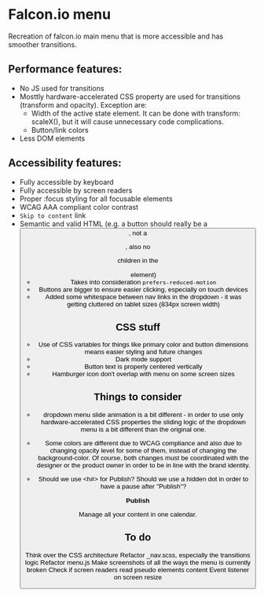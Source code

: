 # Falcon.io menu
Recreation of falcon.io main menu that is more accessible and has smoother transitions.

## Performance features:
 - No JS used for transitions
 - Mosttly hardware-accelerated CSS property are used for transitions (transform and opacity). Exception are:
    - Width of the active state element. It can be done with transform: scaleX(), but it will cause unnecessary code complications.
    - Button/link colors
 - Less DOM elements

## Accessibility features:
 - Fully accessible by keyboard
 - Fully accessible by screen readers
 - Proper :focus styling for all focusable elements
 - WCAG AAA compliant color contrast
 - `Skip to content` link
 - Semantic and valid HTML (e.g. a button should really be a <button>, not a <p>, also no <div> children in the <ul> element)
 - Takes into consideration `prefers-reduced-motion`
 - Buttons are bigger to ensure easier clicking, especially on touch devices
 - Added some whitespace between nav links in the dropdown - it was getting cluttered on tablet sizes (834px screen width)

## CSS stuff
 - Use of CSS variables for things like primary color and button dimensions means easier styling and future changes
 - Dark mode support
 - Button text is properly centered vertically
 - Hamburger icon don't overlap with menu on some screen sizes

## Things to consider
 - dropdown menu slide animation is a bit different - in order to use only hardware-accelerated CSS properties the sliding logic of the dropdown menu is a bit different than the original one.
 - Some colors are different due to WCAG compliance and also due to changing opacity level for some of them, instead of changing the background-color. Of course, both changes must be coordinated with the designer or the product owner in order to be in line with the brand identity.

 - Should we use <h#> for Publish? Should we use a hidden dot in order to have a pause after "Publish"?
<div class="nav-card__content">
  <strong class="nav-card__title">Publish</strong>
  <p class="nav-card__text">Manage all your content in one calendar.</p>
</div>

## To do
Think over the CSS architecture
Refactor _nav.scss, especially the transitions logic
Refactor menu.js
Make screenshots of all the ways the menu is currently broken
Check if screen readers read pseudo elements content
Event listener on screen resize
